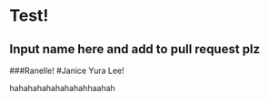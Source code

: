 # Test!

## Input name here and add to pull request plz

###Ranelle!
#Janice Yura Lee!









hahahahahahahahahhaahah

